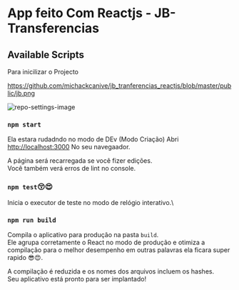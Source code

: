 # App feito Com Reactjs - JB-Transferencias


## Available Scripts

Para inicilizar o Projecto

https://github.com/michackcanive/jb_tranferencias_reactjs/blob/master/public/jb.png

![repo-settings-image](https://user-images.githubusercontent.com/18093541/63130482-99e6ad80-bf88-11e9-99a1-d3cf1660b47e.png)

### `npm start`

Ela estara rudadndo no modo de DEv (Modo Criação)
Abri [http://localhost:3000](http://localhost:3000) No seu navegaador.

A página será recarregada se você fizer edições.\
Você também verá erros de lint no console.

### `npm test`😚😍

Inicia o executor de teste no modo de relógio interativo.\

### `npm run build`

Compila o aplicativo para produção na pasta `build`.\
Ele agrupa corretamente o React no modo de produção e otimiza a compilação para o melhor desempenho em outras palavras ela ficara super rapido 😎😍.



A compilação é reduzida e os nomes dos arquivos incluem os hashes.\
Seu aplicativo está pronto para ser implantado!


